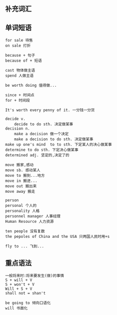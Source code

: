 
## 补充词汇



## 单词短语

	for sale 待售
	on sale 打折

	because + 句子
	because of + 短语

	cast 物体做主语
	spend 人做主语

	be worth doing 值得做...

	since + 时间点
	for + 时间段

	It's worth every penny of it. 一分钱一分货

	decide v.
		decide to do sth. 决定做某事
	decision n.
		make a decision 做一个决定
		make a decision to do sth. 决定做某事
	make up one's mind  to to sth. 下定某人的决心做某事
	determine to do sth. 下定决心做某事
	determined adj. 坚定的,决定了的

	move 搬家,感动
	move sb. 感动某人
	move to 搬到...地方
	move in 搬进...
	move out 搬出来
	move away 搬走

	person
	personal 个人的
	personality 人格
	personnel manager 人事经理
	Human Resource 人力资源

	ten people 没有复数
	the pepoles of China and the USA 只两国人民时用+s

	fly to ... 飞到...

## 重点语法

	一般将来时:将来要发生(做)的事情
	S + will + V
	S + won't + V
	Will + S + V
	shall not = shan't

	be going to 倾向口语化
	will 书面化
